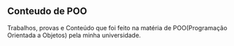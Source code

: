 ## Conteudo de POO
Trabalhos, provas e Conteúdo que foi feito na matéria de POO(Programação Orientada a Objetos) pela minha universidade.
